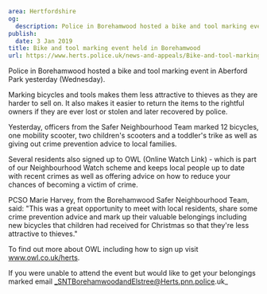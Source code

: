 ```yaml
area: Hertfordshire
og:
  description: Police in Borehamwood hosted a bike and tool marking event in Aberford Park yesterday (Wednesday).
publish:
  date: 3 Jan 2019
title: Bike and tool marking event held in Borehamwood
url: https://www.herts.police.uk/news-and-appeals/Bike-and-tool-marking-event-held-in-Borehamwood-2314
```

Police in Borehamwood hosted a bike and tool marking event in Aberford Park yesterday (Wednesday).

Marking bicycles and tools makes them less attractive to thieves as they are harder to sell on. It also makes it easier to return the items to the rightful owners if they are ever lost or stolen and later recovered by police.

Yesterday, officers from the Safer Neighbourhood Team marked 12 bicycles, one mobility scooter, two children's scooters and a toddler's trike as well as giving out crime prevention advice to local families.

Several residents also signed up to OWL (Online Watch Link) - which is part of our Neighbourhood Watch scheme and keeps local people up to date with recent crimes as well as offering advice on how to reduce your chances of becoming a victim of crime.

PCSO Marie Harvey, from the Borehamwood Safer Neighbourhood Team, said: "This was a great opportunity to meet with local residents, share some crime prevention advice and mark up their valuable belongings including new bicycles that children had received for Christmas so that they're less attractive to thieves."

To find out more about OWL including how to sign up visit www.owl.co.uk/herts.

If you were unable to attend the event but would like to get your belongings marked email _SNTBorehamwoodandElstree@Herts.pnn.police.uk_
